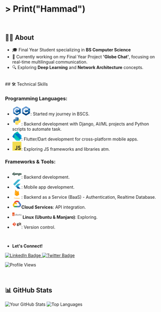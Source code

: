 # > Print("Hammad")
<br>

## 👨‍💻 About

- 🎓 Final Year Student specializing in **BS Computer Science**
- 🌱 Currently working on my Final Year Project **'Globe Chat'**, focusing on real-time multilingual communication.
- 🔍 Exploring **Deep Learning** and **Network Architecture** concepts.
<br>
## 🛠️ Technical Skills

### Programming Languages:
- <img src="https://github.com/devicons/devicon/blob/master/icons/c/c-original.svg" title="C" alt="C" width="30"/><img src="https://github.com/devicons/devicon/blob/master/icons/cplusplus/cplusplus-original.svg" title="C++" alt="C++" width="30"/>: Started my journey in BSCS.
- <img src="https://github.com/devicons/devicon/blob/master/icons/python/python-original.svg" title="Python" alt="Python" width="30"/>: Backend development with Django, AI/ML projects and Python scripts to automate task.
- <img src="https://github.com/devicons/devicon/blob/master/icons/dart/dart-original.svg" title="Dart" alt="Dart" width="30"/>: Flutter/Dart development for cross-platform mobile apps.
- <img src="https://github.com/devicons/devicon/blob/master/icons/javascript/javascript-original.svg" title="JavaScript" alt="JavaScript" width="30"/>: Exploring JS frameworks and libraries atm.

### Frameworks & Tools:
- <img src="https://github.com/devicons/devicon/blob/master/icons/django/django-plain-wordmark.svg" title="Django" alt="Django" width="30"/>: Backend development.
- <img src="https://github.com/devicons/devicon/blob/master/icons/flutter/flutter-original.svg" title="Flutter" alt="Flutter" width="30"/>: Mobile app development.
- <img src="https://github.com/devicons/devicon/blob/master/icons/firebase/firebase-plain-wordmark.svg" title="Firebase" alt="Firebase" width="30"/>: Backend as a Service (BaaS) - Authentication, Realtime Database.
- <img src="https://github.com/devicons/devicon/blob/master/icons/googlecloud/googlecloud-original.svg" title="Google Cloud" alt="Google Cloud" width="30"/>**Cloud Services**: API integration.
- <img src="https://github.com/devicons/devicon/blob/master/icons/ubuntu/ubuntu-original-wordmark.svg" title="Ubuntu" alt="Ubuntu" width="30"/> **Linux (Ubuntu & Manjaro)**: Exploring.
- <img src="https://github.com/devicons/devicon/blob/master/icons/git/git-original-wordmark.svg" title="Git" alt="Git" width="30"/>: Version control.

<br>

- **Let's Connect!**

<div id="badges">
  <a href="https://www.linkedin.com/in/hammad-sarwar/">
    <img src="https://img.shields.io/badge/LinkedIn-blue?style=for-the-badge&logo=linkedin&logoColor=white" alt="LinkedIn Badge"/>
  </a>
  <a href="https://x.com/hammadS________">
    <img src="https://img.shields.io/badge/Twitter-lightblue?style=for-the-badge&logo=twitter&logoColor=white" alt="Twitter Badge"/>
  </a>
</div>

<p align="left">
  <img src="https://komarev.com/ghpvc/?username=hammadsarwar&style=flat-square&color=blueviolet&label=PROFILE+VIEWS" alt="Profile Views"/>
</p>

<br>

## 📊 GitHub Stats

![Your GitHub Stats](https://github-readme-stats.vercel.app/api?username=hammadsarwar&show_icons=true&count_private=true&theme=radical&cache_seconds=1800)
![Top Languages](https://github-readme-stats.vercel.app/api/top-langs/?username=hammadsarwar&layout=compact&theme=radical&count_private=true&cache_seconds=1800)



<!--
**hammadsarwar/hammadsarwar** is a ✨ _special_ ✨ repository because its `README.md` (this file) appears on your GitHub profile.

Here are some ideas to get you started:

- 🔭 I’m currently working on ...
- 🌱 I’m currently learning ...
- 👯 I’m looking to collaborate on ...
- 🤔 I’m looking for help with ...
- 💬 Ask me about ...
- 📫 How to reach me: ...
- 😄 Pronouns: ...
- ⚡ Fun fact: ...
-->
